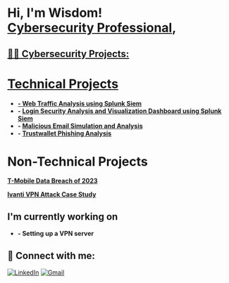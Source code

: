 <h1>Hi, I'm Wisdom! <br/><a href="https://www.linkedin.com/in/wisdomaj/">Cybersecurity Professional</a>, <a href="https://www.linkedin.com/in/wisdomaj/"> </h1>

<h2>👨‍💻 Cybersecurity Projects:</h2>
  <h1>Technical Projects</h1>

- <b> - [Web Traffic Analysis using Splunk Siem](https://github.com/WisdomAjoku7/Web-Traffic-Analysis-using-Splunk-Siem) </b>
- <b> - [Login Security  Analysis and Visualization Dashboard using Splunk Siem](https://github.com/WisdomAjoku7/Login-Analysis-and-Visualization-Dashboard-using-Splunk-Siem) </b>
- <b> - [Malicious Email Simulation and Analysis](https://github.com/WisdomAjoku7/Malicious-Email-Simulation) </b>
- <b> - [Trustwallet Phishing Analysis ](https://github.com/Wisdomajoku/trustwallet-phishing-analysis) </b>

<h1>Non-Technical Projects</h1>
<b><a href="https://github.com/WisdomAjoku7/T-Mobile-Data-Breach-2023-">T-Mobile Data Breach of 2023</a></b>

<b><a href="https://github.com/WisdomAjoku7/Ivanti-VPN-Attack-Case-Study">Ivanti VPN Attack Case Study</a></b>




<h2>I'm currently working on </h2>

- <b> - Setting up a VPN server </b>

<h2> 🤳 Connect with me:</h2>

[![LinkedIn](https://img.shields.io/badge/LinkedIn-0077B5?style=flat-square&logo=linkedin&logoColor=white)](https://linkedin.com/in/wisdomaj)
[![Gmail](https://img.shields.io/badge/Gmail-D14836?style=flat-square&logo=gmail&logoColor=white)](mailto:wisdomajokuu@gmail.com)

